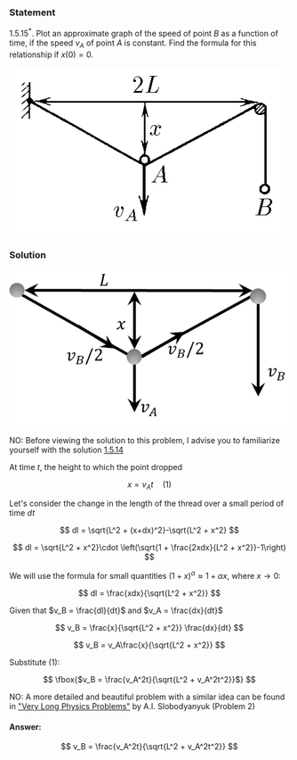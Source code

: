 ###  Statement

$1.5.15^*.$ Plot an approximate graph of the speed of point $B$ as a function of time, if the speed $v_A$ of point $A$ is constant. Find the formula for this relationship if $x(0) = 0$.

![ For problem $1.5.15^*$ |499x301, 42%](../../img/1.5.15/statement.png)

### Solution

![ Velocity distribution on threads |609x339, 51%](../../img/1.5.15/draw.png)

NO: Before viewing the solution to this problem, I advise you to familiarize yourself with the solution [1.5.14](../1.5.14)

At time $t$, the height to which the point dropped

$$
x = v_A t\quad(1)
$$

Let's consider the change in the length of the thread over a small period of time $dt$

$$
dl = \sqrt{L^2 + (x+dx)^2}-\sqrt{L^2 + x^2}
$$

$$
dl = \sqrt{L^2 + x^2}\cdot \left(\sqrt{1 + \frac{2xdx}{L^2 + x^2}}-1\right)
$$

We will use the formula for small quantities $(1+x)^\alpha\approx 1+\alpha x$, where $x\rightarrow 0$:

$$
dl = \frac{xdx}{\sqrt{L^2 + x^2}}
$$

Given that $v_B = \frac{dl}{dt}$ and $v_A = \frac{dx}{dt}$

$$
v_B = \frac{x}{\sqrt{L^2 + x^2}} \frac{dx}{dt}
$$

$$
v_B = v_A\frac{x}{\sqrt{L^2 + x^2}}
$$

Substitute $(1):$

$$
\fbox{$v_B = \frac{v_A^2t}{\sqrt{L^2 + v_A^2t^2}}$}
$$

NO: A more detailed and beautiful problem with a similar idea can be found in ["Very Long Physics Problems"](https://belphol.github.io/books/LongProblemsPart1.pdf) by A.I. Slobodyanyuk (Problem 2)

#### Answer:

$$
v_B = \frac{v_A^2t}{\sqrt{L^2 + v_A^2t^2}}
$$
